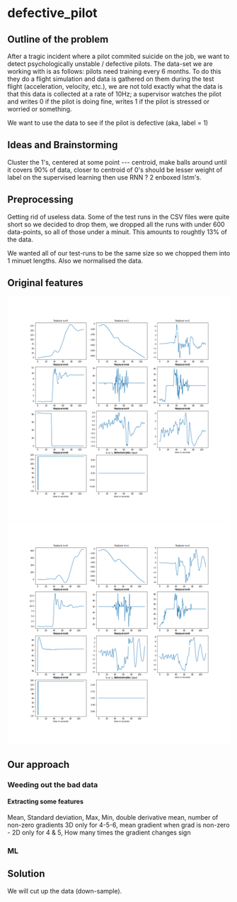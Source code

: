 # defective_pilot

## Outline of the problem
After a tragic incident where a pilot commited suicide on the job, we want to detect psychologically unstable / defective pilots. The data-set we are working with is as follows: pilots need training every 6 months. To do this they do a flight simulation and data is gathered on them during the test flight (acceleration, velocity, etc.), we are not told exactly what the data is that this data is collected at a rate of 10Hz; a supervisor watches the pilot and writes 0 if the pilot is doing fine, writes 1 if the pilot is stressed or worried or something.

We want to use the data to see if the pilot is defective (aka, label = 1) 


## Ideas and Brainstorming
Cluster the 1's, centered at some point --- centroid, make balls around until it covers 90% of data, closer to centroid of 0's should be lesser weight of label on the supervised learning
then use RNN ? 2 enboxed lstm's.


## Preprocessing
Getting rid of useless data. Some of the test runs in the CSV files were quite short so we decided to drop them, we dropped all the runs with under 600 data-points, so all of those under a minuit. This amounts to roughtly 13% of the data.

We wanted all of our test-runs to be the same size so we chopped them into 1 minuet lengths. Also we normalised the data.

## Original features

![](figures/index_125.png)
![](figures/index_397.png)


## Our approach
### Weeding out the bad data
#### Extracting some features
Mean, Standard deviation, Max, Min, double derivative mean, number of non-zero gradients 3D only for 4-5-6, mean gradient when grad is non-zero - 2D only for 4 & 5, How many times the gradient changes sign

### ML


## Solution
We will cut up the data (down-sample).


